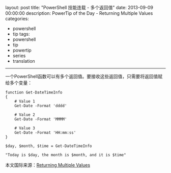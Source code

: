 ﻿layout: post
title: "PowerShell 技能连载 - 多个返回值"
date: 2013-09-09 00:00:00
description: PowerTip of the Day - Returning Multiple Values
categories:
- powershell
- tip
tags:
- powershell
- tip
- powertip
- series
- translation
---
一个PowerShell函数可以有多个返回值。要接收这些返回值，只需要将返回值赋给多个变量：

	function Get-DateTimeInfo
	{
	    # Value 1
	    Get-Date -Format 'dddd'
	
	    # Value 2
	    Get-Date -Format 'MMMM'
	
	    # Value 3
	    Get-Date -Format 'HH:mm:ss'
	}
	
	$day, $month, $time = Get-DateTimeInfo
	
	"Today is $day, the month is $month, and it is $time" 

<!--more-->

本文国际来源：[Returning Multiple Values](http://community.idera.com/powershell/powertips/b/tips/posts/returning-multiple-values)
